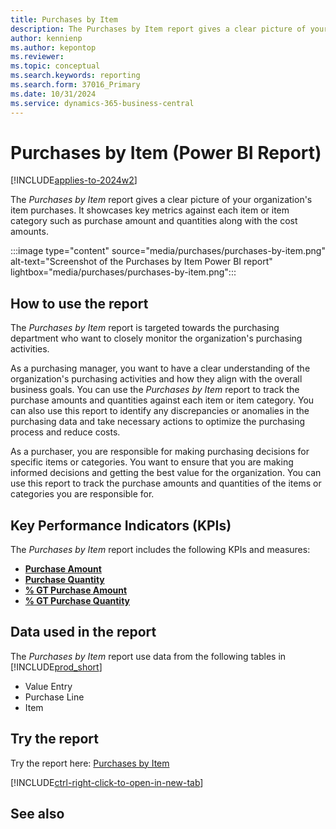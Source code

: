 ```yaml
---
title: Purchases by Item
description: The Purchases by Item report gives a clear picture of your organization's item purchases.
author: kennienp
ms.author: kepontop
ms.reviewer:
ms.topic: conceptual
ms.search.keywords: reporting
ms.search.form: 37016_Primary
ms.date: 10/31/2024
ms.service: dynamics-365-business-central
---
```


# Purchases by Item (Power BI Report)

[!INCLUDE[applies-to-2024w2](includes/applies-to-2024w2.md)]

The *Purchases by Item* report gives a clear picture of your organization's item purchases. It showcases key metrics against each item or item category such as purchase amount and quantities along with the cost amounts.

:::image type="content" source="media/purchases/purchases-by-item.png" alt-text="Screenshot of the Purchases by Item Power BI report" lightbox="media/purchases/purchases-by-item.png":::

## How to use the report

The *Purchases by Item* report is targeted towards the purchasing department who want to closely monitor the organization's purchasing activities. 

As a purchasing manager, you want to have a clear understanding of the organization's purchasing activities and how they align with the overall business goals. You can use the *Purchases by Item* report to track the purchase amounts and quantities against each item or item category. You can also use this report to identify any discrepancies or anomalies in the purchasing data and take necessary actions to optimize the purchasing process and reduce costs.

As a purchaser, you are responsible for making purchasing decisions for specific items or categories. You want to ensure that you are making informed decisions and getting the best value for the organization. You can use this report to track the purchase amounts and quantities of the items or categories you are responsible for.

## Key Performance Indicators (KPIs)

The *Purchases by Item* report includes the following KPIs and measures: 

- [**Purchase Amount**](purchases-powerbi-kpis.md#purchase-amount)
- [**Purchase Quantity**](purchases-powerbi-kpis.md#purchase-quantity)
- [**% GT Purchase Amount**](purchases-powerbi-kpis.md#-gt-purchase-amount)
- [**% GT Purchase Quantity**](purchases-powerbi-kpis.md#-gt-purchase-quantity)

## Data used in the report

The *Purchases by Item* report use data from the following tables in [!INCLUDE[prod_short](includes/prod_short.md)]

- Value Entry
- Purchase Line
- Item

## Try the report

Try the report here: [Purchases by Item](https://businesscentral.dynamics.com?page=37016)

[!INCLUDE[ctrl-right-click-to-open-in-new-tab](includes/ctrl-right-click-to-open-in-new-tab.md)]

## See also
